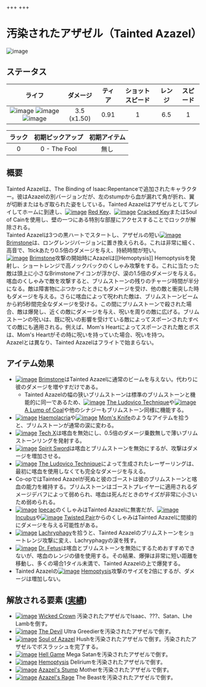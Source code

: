 +++
+++


 # 汚染されたアザゼル（Tainted Azazel）
 ![image](/image/Characters/Tainted_Azazel.png) 

ステータス
-------

|ライフ|ダメージ|ティア|ショットスピード|レンジ|スピード|
|:----:|:---:|:---:|:---:|:---:|:---:|
|![image](/image/characters/b-heart.png) ![image](/image/characters/b-heart.png) ![image](/image/characters/b-heart.png)|3.5 (x1.50)|0.91|1|6.5|1|

|ラック|初期ピックアップ|初期アイテム|
|:--:|:--:|:--:|
|0|0 - The Fool|無し|

概要
-------

Tainted Azazelは、The Binding of Isaac:Repentanceで追加されたキャラクター。彼はAzazelの別バージョンだが、左のstumpから血が漏れて角が折れ、翼が切断またはもぎ取られた姿をしている。Tainted Azazelはアザゼルとしてプレイしてホームに到達し、[![image](/image/Red_Key.png)](/wiki/Red_Key "Red Key") [Red Key](/wiki/Red_Key "Red Key")、[![image](/image/Cracked_Key.png)](/wiki/Cracked_Key "Cracked Key") [Cracked Key](/wiki/Cracked_Key "Cracked Key")またはSoul of Cainを使用し、壁の一つにある特別な部屋にアクセスすることでロックが解除される。  
Tainted Azazelは3つの黒ハートでスタートし、アザゼルの短い[![image](/image/Brimstone.png)](/wiki/Brimstone "Brimstone") [Brimstone](/wiki/Brimstone "Brimstone")は、ロングレンジバージョンに置き換えられる。これは非常に細く、高音で、1tickあたり0.5倍のダメージを与え、持続時間が短い。  
[![image](/image/Brimstone.png)](/wiki/Brimstone "Brimstone") [Brimstone](/wiki/Brimstone "Brimstone")攻撃の開始時にAzazelは[[Hemoptysis]] Hemoptysisを発射し、ショートレンジで高ノックバックのくしゃみ攻撃をする。これに当たった敵は頭上に小さなBrimstoneアイコンが浮かび、涙の1.5倍のダメージを与える。喀血のくしゃみで敵を攻撃すると、ブリムストーンの残りのチャージ時間が半分になる。敵は障害物にぶつかったときにもダメージを受け、他の敵と衝突した時もダメージを与える。さらに喀血によって呪われた敵は、ブリムストーンビームから約5秒間完全なダメージを受ける。この間にブリムストーンで殺された場合、敵は爆発し、近くの敵にダメージを与え、呪いを周りの敵に広げる。ブリムストーンの呪いは、既に呪いの影響を受けている敵によってスポーンされたすべての敵にも適用される。例えば、Mom's Heartによってスポーンされた敵とボスは、Mom's Heartがその時に呪いを持っていた場合、呪いを持つ。  
Azazelとは異なり、Tainted Azazelはフライトで始まらない。  


アイテム効果
-------

* [![image](/image/Brimstone.png)](/wiki/Brimstone "Brimstone") [Brimstone](/wiki/Brimstone "Brimstone")はTainted Azazelに通常のビームを与えない。代わりに彼のダメージを増やすだけである。
	+ Tainted Azazelの幅の狭いブリムストーンは標準のブリムストーンと機能的に同一であるため、[![image](/image/The_Ludovico_Technique.png)](/wiki/The_Ludovico_Technique "The Ludovico Technique") [The Ludovico Technique](/wiki/The_Ludovico_Technique "The Ludovico Technique")や[![image](/image/A_Lump_of_Coal.png)](/wiki/A_Lump_of_Coal "A Lump of Coal") [A Lump of Coal](/wiki/A_Lump_of_Coal "A Lump of Coal")や他のシナジーもブリムストーン同様に機能する。
* [![image](/image/Haemolacria.png)](/wiki/Haemolacria "Haemolacria") [Haemolacria](/wiki/Haemolacria "Haemolacria")や[![image](/image/Mom%27s_Knife.png)](/wiki/Mom%27s_Knife "Mom's Knife") [Mom's Knife](/wiki/Mom%27s_Knife "Mom's Knife")のようなアイテムを拾うと、ブリムストーンが通常の涙に変わる。
* [![image](/image/Tech_X.png)](/wiki/Tech_X "Tech X") [Tech X](/wiki/Tech_X "Tech X")は喀血を無効にし、0.5倍のダメージ乗数無しで薄いブリムストーンリングを発射する。
* [![image](/image/Spirit_Sword.png)](/wiki/Spirit_Sword "Spirit Sword") [Spirit Sword](/wiki/Spirit_Sword "Spirit Sword")は喀血とブリムストーンを無効にするが、攻撃はダメージを増加させる。
* [![image](/image/The_Ludovico_Technique.png)](/wiki/The_Ludovico_Technique "The Ludovico Technique") [The Ludovico Technique](/wiki/The_Ludovico_Technique "The Ludovico Technique")によって生成されたレーザーリングは、最初に喀血を使用しなくても完全なダメージを与える。
* Co-opではTainted Azazelが死ぬと彼のゴーストは彼のブリムストーンと喀血の能力を維持する。ブリムストーンはゴーストプレイヤーに適用されるダメージデバフによって弱められ、喀血は死んだときのサイズが非常に小さいため弱められる。
* [![image](/image/Ipecac.png)](/wiki/Ipecac "Ipecac") [Ipecac](/wiki/Ipecac "Ipecac")のくしゃみはTainted Azazelに無害だが、[![image](/image/Incubus.png)](/wiki/Incubus "Incubus") [Incubus](/wiki/Incubus "Incubus")や[![image](/image/Twisted_Pair.png)](/wiki/Twisted_Pair "Twisted Pair") [Twisted Pair](/wiki/Twisted_Pair "Twisted Pair")からのくしゃみはTainted Azazelに間接的にダメージを与える可能性がある。
* [![image](/image/Lachryphagy.png)](/wiki/Lachryphagy "Lachryphagy") [Lachryphagy](/wiki/Lachryphagy "Lachryphagy")を拾うと、Tainted Azazelのブリムストーンをショートレンジ攻撃に変え、Lachryphagyの涙を残す。
* [![image](/image/Dr._Fetus.png)](/wiki/Dr._Fetus "Dr. Fetus") [Dr. Fetus](/wiki/Dr._Fetus "Dr. Fetus")は喀血とブリムストーンを無効にするためおすすめできないが、喀血のレンジの値を使用する。その結果、爆弾は非常に短い距離を移動し、多くの場合1タイル未満で、Tainted Azazelの上で爆発する。
* Tainted Azazelの[![image](/image/Hemoptysis.png)](/wiki/Hemoptysis "Hemoptysis") [Hemoptysis](/wiki/Hemoptysis "Hemoptysis")攻撃のサイズを2倍にするが、ダメージは増加しない。

解放される要素 ([実績](/wiki/Achievements "Achievements"))
-------------------------------------------------------------

* [![image](/image/achievements/Wicked_Crown.png)](/wiki/Wicked_Crown "Wicked Crown") [Wicked Crown](/wiki/Wicked_Crown "Wicked Crown") 汚染されたアザゼルでIsaac、???、Satan、Lhe Lambを倒す。
* [![image](/image/achievements/The_Devil.png)](/wiki/The_Devil "The Devil") [The Devil](/wiki/The_Devil "The Devil") Ultra Greedierを汚染されたアザゼルで倒す。
* [![image](/image/achievements/Soul_of_Azazel.png)](/wiki/Soul_of_Azazel "Soul of Azazel") [Soul of Azazel](/wiki/Soul_of_Azazel "Soul of Azazel") Hushを汚染されたアザゼルで倒す。汚染されたアザゼルでボスラッシュを完了する。
* [![image](/image/achievements/Hell_Game.png)](/wiki/Hell_Game "Hell Game") [Hell Game](/wiki/Hell_Game "Hell Game") Mega Satanを汚染されたアザゼルで倒す。
* [![image](/image/achievements/Hemoptysis.png)](/wiki/Hemoptysis "Hemoptysis") [Hemoptysis](/wiki/Hemoptysis "Hemoptysis") Deliriumを汚染されたアザゼルで倒す。
* [![image](/image/achievements/Azazel%27s_Stump.png)](/wiki/Azazel%27s_Stump "Azazel's Stump") [Azazel's Stump](/wiki/Azazel%27s_Stump "Azazel's Stump") Motherを汚染されたアザゼルで倒す。
* [![image](/image/achievements/Azazel%27s_Rage.png)](/wiki/Azazel%27s_Rage "Azazel's Rage") [Azazel's Rage](/wiki/Azazel%27s_Rage "Azazel's Rage") The Beastを汚染されたアザゼルで倒す。
